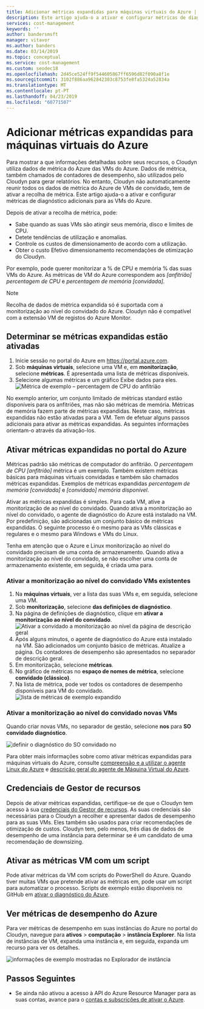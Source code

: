 ```yaml
---
title: Adicionar métricas expandidas para máquinas virtuais do Azure | Documentos da Microsoft
description: Este artigo ajuda-o a ativar e configurar métricas de diagnóstico expandida para as VMs do Azure.
services: cost-management
keywords: ''
author: bandersmsft
manager: vitavor
ms.author: banders
ms.date: 03/14/2019
ms.topic: conceptual
ms.service: cost-management
ms.custom: seodec18
ms.openlocfilehash: 2d45ce524ff9f544605867ff6596d82f090a8f1e
ms.sourcegitcommit: 3102f886aa962842303c8753fe8fa5324a52834a
ms.translationtype: MT
ms.contentlocale: pt-PT
ms.lasthandoff: 04/23/2019
ms.locfileid: "60771507"
---
```

# <a name="add-extended-metrics-for-azure-virtual-machines"></a>Adicionar métricas expandidas para máquinas virtuais do Azure

Para mostrar a que informações detalhadas sobre seus recursos, o Cloudyn utiliza dados de métrica do Azure das VMs do Azure. Dados de métrica, também chamados de contadores de desempenho, são utilizados pelo Cloudyn para gerar relatórios. No entanto, Cloudyn não automaticamente reunir todos os dados de métrica do Azure de VMs de convidado, tem de ativar a recolha de métrica. Este artigo ajuda-o a ativar e configurar métricas de diagnóstico adicionais para as VMs do Azure.

Depois de ativar a recolha de métrica, pode:

- Sabe quando as suas VMs são atingir seus memória, disco e limites de CPU.
- Detete tendências de utilização e anomalias.
- Controle os custos de dimensionamento de acordo com a utilização.
- Obter o custo Efetivo dimensionamento recomendações de otimização do Cloudyn.

Por exemplo, pode querer monitorizar a % de CPU e memória % das suas VMs do Azure. As métricas de VM do Azure correspondem aos _[anfitrião] percentagem de CPU_ e _percentagem de memória [convidada]_.

> [!NOTE]
> Recolha de dados de métrica expandida só é suportada com a monitorização ao nível do convidado do Azure. Cloudyn não é compatível com a extensão VM de registos do Azure Monitor.

## <a name="determine-whether-extended-metrics-are-enabled"></a>Determinar se métricas expandidas estão ativadas

1. Inicie sessão no portal do Azure em https://portal.azure.com.
2. Sob **máquinas virtuais**, selecione uma VM e, em **monitorização**, selecione **métricas**. É apresentada uma lista de métricas disponíveis.
3. Selecione algumas métricas e um gráfico Exibe dados para eles.  
    ![Métrica de exemplo – percentagem de CPU do anfitrião](./media/azure-vm-extended-metrics/metric01.png)

No exemplo anterior, um conjunto limitado de métricas standard estão disponíveis para os anfitriões, mas não são métricas de memória. Métricas de memória fazem parte de métricas expandidas. Neste caso, métricas expandidas não estão ativadas para a VM. Tem de efetuar alguns passos adicionais para ativar as métricas expandidas. As seguintes informações orientam-o através da ativação-los.

## <a name="enable-extended-metrics-in-the-azure-portal"></a>Ativar métricas expandidas no portal do Azure

Métricas padrão são métricas de computador do anfitrião. O _percentagem de CPU [anfitrião]_ métrica é um exemplo. Também existem métricas básicas para máquinas virtuais convidadas e também são chamados métricas expandidas. Exemplos de métricas expandidas _percentagem de memória [convidada]_ e _[convidado] memória disponível_.

Ativar as métricas expandidas é simples. Para cada VM, ative a monitorização de ao nível do convidado. Quando ativa a monitorização ao nível do convidado, o agente de diagnóstico do Azure está instalado na VM. Por predefinição, são adicionadas um conjunto básico de métricas expandidas. O seguinte processo é o mesmo para as VMs clássicas e regulares e o mesmo para Windows e VMs do Linux.

Tenha em atenção que o Azure e Linux monitorização ao nível do convidado precisam de uma conta de armazenamento. Quando ativa a monitorização ao nível do convidado, se não escolher uma conta de armazenamento existente, em seguida, é criada uma para.

### <a name="enable-guest-level-monitoring-on-existing-vms"></a>Ativar a monitorização ao nível do convidado VMs existentes

1. Na **máquinas virtuais**, ver a lista das suas VMs e, em seguida, selecione uma VM.
2. Sob **monitorização**, selecione **das definições de diagnóstico**.
3. Na página de definições de diagnóstico, clique em **ativar a monitorização ao nível do convidado**.  
    ![Ativar a convidado a monitorização ao nível da página de descrição geral](./media/azure-vm-extended-metrics/enable-guest-monitoring.png)
4. Após alguns minutos, o agente de diagnóstico do Azure está instalado na VM. São adicionados um conjunto básico de métricas. Atualize a página. Os contadores de desempenho são apresentados no separador de descrição geral.
5. Em monitorização, selecione **métricas**.
6. No gráfico de métricas no **espaço de nomes de métrica**, selecione **convidado (clássico)**.
7. Na lista de métrica, pode ver todos os contadores de desempenho disponíveis para VM do convidado.  
    ![lista de métricas de exemplo expandido](./media/azure-vm-extended-metrics/extended-metrics.png)

### <a name="enable-guest-level-monitoring-on-new-vms"></a>Ativar a monitorização ao nível do convidado novas VMs

Quando criar novas VMs, no separador de gestão, selecione **nos** para **SO convidado diagnóstico**.

![definir o diagnóstico do SO convidado no](./media/azure-vm-extended-metrics/new-enable-diag.png)

Para obter mais informações sobre como ativar métricas expandidas para máquinas virtuais do Azure, consulte [compreensão e a utilizar o agente Linux do Azure](../virtual-machines/extensions/agent-linux.md) e [descrição geral do agente de Máquina Virtual do Azure](../virtual-machines/extensions/agent-windows.md).

## <a name="resource-manager-credentials"></a>Credenciais de Gestor de recursos

Depois de ativar métricas expandidas, certifique-se de que o Cloudyn tem acesso à sua [credenciais do Gestor de recursos](activate-subs-accounts.md). As suas credenciais são necessárias para o Cloudyn a recolher e apresentar dados de desempenho para as suas VMs. Eles também são usados para criar recomendações de otimização de custos. Cloudyn tem, pelo menos, três dias de dados de desempenho de uma instância para determinar se é um candidato de uma recomendação de downsizing.

## <a name="enable-vm-metrics-with-a-script"></a>Ativar as métricas VM com um script

Pode ativar métricas da VM com scripts do PowerShell do Azure. Quando tiver muitas VMs que pretende ativar as métricas em, pode usar um script para automatizar o processo. Scripts de exemplo estão disponíveis no GitHub em [ativar o diagnóstico do Azure](https://github.com/Cloudyn/azure-enable-diagnostics).

## <a name="view-azure-performance-metrics"></a>Ver métricas de desempenho do Azure

Para ver métricas de desempenho em suas instâncias do Azure no portal do Cloudyn, navegue para **ativos** > **computação** > **instância Explorer**. Na lista de instâncias de VM, expanda uma instância e, em seguida, expanda um recurso para ver os detalhes.

![informações de exemplo mostradas no Explorador de instância](./media/azure-vm-extended-metrics/instance-explorer.png)

## <a name="next-steps"></a>Passos Seguintes

- Se ainda não ativou a acesso à API do Azure Resource Manager para as suas contas, avance para o [contas e subscrições de ativar o Azure](activate-subs-accounts.md).
